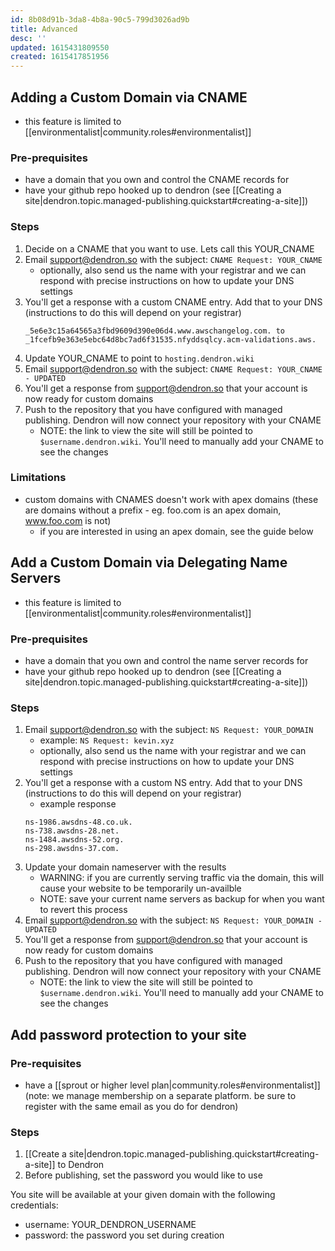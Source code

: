 ```yaml
---
id: 8b08d91b-3da8-4b8a-90c5-799d3026ad9b
title: Advanced
desc: ''
updated: 1615431809550
created: 1615417851956
---
```


## Adding a Custom Domain via CNAME

- this feature is limited to [[environmentalist|community.roles#environmentalist]] 

### Pre-prequisites 

- have a domain that you own and control the CNAME records for
- have your github repo hooked up to dendron (see [[Creating a site|dendron.topic.managed-publishing.quickstart#creating-a-site]])

### Steps
1. Decide on a CNAME that you want to use. Lets call this YOUR_CNAME
1. Email support@dendron.so with the subject: `CNAME Request: YOUR_CNAME` 
    - optionally, also send us the name with your registrar and we can respond with precise instructions on how to update your DNS settings
1. You'll get a response with a custom CNAME entry. Add that to your DNS (instructions to do this will depend on your registrar)
    ```
    _5e6e3c15a64565a3fbd9609d390e06d4.www.awschangelog.com. to _1fcefb9e363e5ebc64d8bc7ad6f31535.nfyddsqlcy.acm-validations.aws.
    ```
1. Update YOUR_CNAME to point to `hosting.dendron.wiki`
1. Email support@dendron.so with the subject: `CNAME Request: YOUR_CNAME - UPDATED` 
1. You'll get a response from support@dendron.so that your account is now ready for custom domains
1. Push to the repository that you have configured with managed publishing. Dendron will now connect your repository with your CNAME
    - NOTE: the link to view the site will still be pointed to `$username.dendron.wiki`. You'll need to manually add your CNAME to see the changes
<!-- 1. Go to `app.dendron.so` and update your published site with the CNAME -->

### Limitations
- custom domains with CNAMES doesn't work with apex domains (these are domains without a prefix - eg. foo.com is an apex domain, www.foo.com is not)
    - if you are interested in using an apex domain, see the guide below

## Add a Custom Domain via Delegating Name Servers
- this feature is limited to [[environmentalist|community.roles#environmentalist]] 

### Pre-prequisites 

- have a domain that you own and control the name server records for
- have your github repo hooked up to dendron (see [[Creating a site|dendron.topic.managed-publishing.quickstart#creating-a-site]])

### Steps
1. Email support@dendron.so with the subject: `NS Request: YOUR_DOMAIN` 
    - example: `NS Request: kevin.xyz`
    - optionally, also send us the name with your registrar and we can respond with precise instructions on how to update your DNS settings
1. You'll get a response with a custom NS entry. Add that to your DNS (instructions to do this will depend on your registrar)
    - example response
    ```
    ns-1986.awsdns-48.co.uk.
    ns-738.awsdns-28.net.
    ns-1484.awsdns-52.org.
    ns-298.awsdns-37.com.
    ```
1. Update your domain nameserver with the results 
    - WARNING: if you are currently serving traffic via the domain, this will cause your website to be temporarily un-availble
    - NOTE: save your current name servers as backup for when you want to revert this process
1. Email support@dendron.so with the subject: `NS Request: YOUR_DOMAIN - UPDATED` 
1. You'll get a response from support@dendron.so that your account is now ready for custom domains
1. Push to the repository that you have configured with managed publishing. Dendron will now connect your repository with your CNAME
    - NOTE: the link to view the site will still be pointed to `$username.dendron.wiki`. You'll need to manually add your CNAME to see the changes


## Add password protection to your site

### Pre-requisites
- have a [[sprout or higher level plan|community.roles#environmentalist]] (note: we manage membership on a separate platform. be sure to register with the same email as you do for dendron)

### Steps
1. [[Create a site|dendron.topic.managed-publishing.quickstart#creating-a-site]] to Dendron
1. Before publishing, set the password you would like to use

You site will be available at your given domain with the following credentials:
- username: YOUR_DENDRON_USERNAME
- password: the password you set during creation
